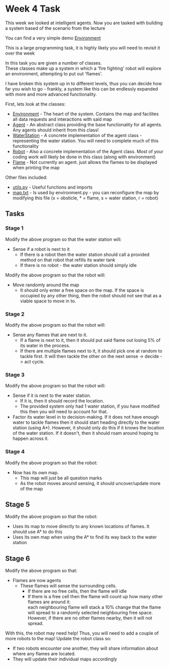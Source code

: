 # Week 4 Task

This week we looked at intelligent agents. Now you are tasked with building a system based of the scenario from the 
lecture

You can find a very simple demo [Environment](https://github.com/darrened/526/tree/main/Week4/demo)

This is a large programming task, it is highly likely you will need to revisit it over the week

In this task you are given a number of classes.  
These classes make up a system in which a 'fire fighting' robot will explore an environment, attempting to put out 
'flames'. 

I have broken this system up in to different levels, thus you can decide how far you wish to go - frankly, a system like 
this can be endlessly expanded with more and more advanced functionality.

First, lets look at the classes:
* [Environment](https://github.com/darrened/526/tree/main/Week4/environment.py) - The heart of the system. Contains the
map and facilites all data requests and interactions with said map
* [Agent](https://github.com/darrened/526/tree/main/Week4/agent.py) - An abstract class providing the base functionality 
for all agents. Any agents should inherit from this class!
* [WaterStation](https://github.com/darrened/526/tree/main/Week4/water_station.py) - A concrete implementation of the 
agent class - representing the water station. You will need to complete much of this functionality
* [Robot](https://github.com/darrened/526/tree/main/Week4/robot.py) - Also a concrete implementation of the Agent class. 
Most of your coding work will likely be done in this class (along with environment)
* [Flame](https://github.com/darrened/526/tree/main/Week4/flame.py) - Not currently an agent. just allows the flames to 
be displayed when printing the map

Other files included:
* [utils.py](https://github.com/darrened/526/tree/main/Week4/utils.py) - Useful functions and imports
* [map.txt](https://github.com/darrened/526/tree/main/Week4/map.txt) - Is used by environment.py - you can reconfigure 
the map by modifying this file (x = obsticle, * = flame, s = water station, r = robot)

## Tasks

### Stage 1
Modify the above program so that the water station will:
* Sense if a robot is next to it
  * If there is a robot then the water station should call a provided method on that robot that refills its water tank
  * If there is no robot - the water station should simply idle

Modify the above program so that the robot will:
* Move randomly around the map
  * It should only enter a free space on the map. If the space is occupied by any other thing, then the robot should not 
  see that as a viable space to move in to.

### Stage 2
Modify the above program so that the robot will:
* Sense any flames that are next to it.
  * If a flame is next to it, then it should put said flame out losing 5% of its water in the process.
  * If there are multiple flames next to it, it should pick one at random to tackle first. It will then tackle the other 
  on the next sense -> decide -> act cycle.

### Stage 3
Modify the above program so that the robot will:
* Sense if it is next to the water station.
  * If it is, then it should record the location.
  * The provided system only had 1 water station, if you have modified this then you will need to 
  account for that.
* Factor its water level in to decision-making. If it does not have enough water to tackle flames then it should start 
heading directly to the water station (using A*). However, it should only do this if it knows the location of the water 
station. If it doesn't, then it should roam around hoping to happen across it.

### Stage 4
Modify the above program so that the robot:
* Now has its own map.
  * This map will just be all question marks
  * As the robot moves around sensing, it should uncover/update more of the map 

## Stage 5
Modify the above program so that the robot:
* Uses its map to move directly to any known locations of flames. It should use A* to do this
* Uses its own map when using the A* to find its way back to the water station

## Stage 6
Modify the above program so that:
* Flames are now agents
  * These flames will sense the surrounding cells.
    * If there are no free cells, then the flame will idle
    * If there is a free cell then the flame will count up how many other flames are around it:  
    each neighbouring flame will stack a 10% change that the flame will spread to a randomly selected neighbouring free 
    space.  
    However, if there are no other flames nearby, then it will not spread.  
  
With this, the robot may need help!
Thus, you will need to add a couple of more robots to the map!
Update the robot class so:
* If two robots encounter one another, they will share information about where any flames are located.
* They will update their individual maps accordingly